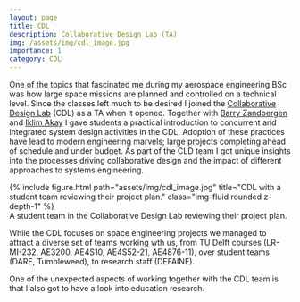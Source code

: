 ```yaml
---
layout: page
title: CDL
description: Collaborative Design Lab (TA)
img: /assets/img/cdl_image.jpg
importance: 1
category: CDL
---
```


One of the topics that fascinated me during my aerospace engineering BSc was how large space missions are planned and controlled on a technical level. 
Since the classes left much to be desired I joined the <a href="https://www.tudelft.nl/lr/cdl">Collaborative Design Lab</a> (CDL) as a TA when it opened. 
Together with <a href="https://www.tudelft.nl/staff/b.t.c.zandbergen/">Barry Zandbergen</a> and <a href="https://www.tudelft.nl/staff/i.akay/">Iklim Akay</a> I gave students a practical introduction to concurrent and integrated system design activities in the CDL. 
Adoption of these practices have lead to modern engineering marvels; large projects completing ahead of schedule and under budget. 
As part of the CLD team I got unique insights into the processes driving collaborative design and the impact of different approaches to systems engineering.
<div class="row">
    <div class="col-sm mt-3 mt-md-0">
        {% include figure.html path="assets/img/cdl_image.jpg" title="CDL with a student team reviewing their project plan." class="img-fluid rounded z-depth-1" %}
    </div>
</div>
<div class="caption">
    A student team in the Collaborative Design Lab reviewing their project plan.
</div>

While the CDL focuses on space engineering projects we managed to attract a diverse set of teams working wth us, from TU Delft courses (LR-MI-232, AE3200, AE4S10, AE4S52-21, AE4876-11), over student teams (DARE, Tumbleweed), to research staff (DEFAINE).

One of the unexpected aspects of working together with the CDL team is that I also got to have a look into education research.